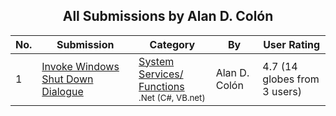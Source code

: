﻿<div align="center">

## All Submissions by Alan D\. Colón

</div>

No.  | Submission | Category | By   | User Rating
---- | ---------- | -------- | ---- | -----------
1 | [Invoke Windows Shut Down Dialogue<br />](https://github.com/Planet-Source-Code/alan-d-col-n-invoke-windows-shut-down-dialogue__10-1456) | [System Services/ Functions<br /><sup>.Net (C#, VB.net)</sup>](../ByCategory/system-services-functions__10-23.md) | Alan D\. Colón | 4.7 (14 globes from 3 users)
